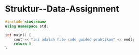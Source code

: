 # Struktur--Data-Assignment
```C++
#include <iostream>
using namespace std;

int main() {
    cout << "ini adalah file code guided praktikan" << endl;
    return 0;
}
```
